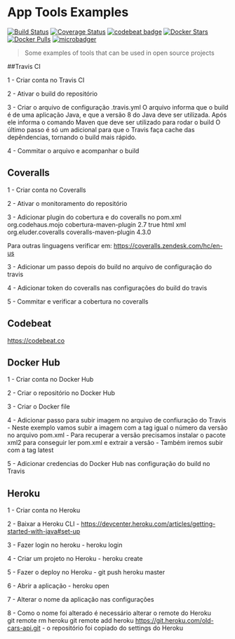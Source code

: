# App Tools Examples

[![Build Status](https://travis-ci.org/robsonbittencourt/app-tools-examples.svg?branch=master)](https://travis-ci.org/robsonbittencourt/app-tools-examples/)  [![Coverage Status](https://coveralls.io/repos/github/robsonbittencourt/app-tools-examples/badge.svg?branch=master)](https://coveralls.io/github/robsonbittencourt/app-tools-examples?branch=master)  [![codebeat badge](https://codebeat.co/badges/d9ae8b73-dc99-40ff-8108-2e29b2f1dc7d)](https://codebeat.co/projects/github-com-robsonbittencourt-app-tools-examples) [![Docker Stars](https://img.shields.io/docker/stars/robsonbittencourt/old-cars-api.svg)](https://hub.docker.com/r/robsonbittencourt/old-cars-api/)  [![Docker Pulls](https://img.shields.io/docker/pulls/robsonbittencourt/old-cars-api.svg)](https://hub.docker.com/r/robsonbittencourt/old-cars-api/) [![microbadger](https://images.microbadger.com/badges/image/robsonbittencourt/old-cars-api.svg)](https://microbadger.com/images/robsonbittencourt/old-cars-api)

> Some examples of tools that can be used in open source projects

##Travis CI

1 - Criar conta no Travis CI

2 - Ativar o build do repositório

3 - Criar o arquivo de configuração .travis.yml
    O arquivo informa que o build é de uma aplicação Java, e que a versão 8 do Java deve ser utilizada.
    Após ele informa o comando Maven que deve ser utilizado para rodar o build
    O último passo é só um adicional para que o Travis faça cache das depêndencias, tornando o build mais rápido.
    
4 - Commitar o arquivo e acompanhar o build

## Coveralls

1 - Criar conta no Coveralls

2 - Ativar o monitoramento do repositório

3 - Adicionar plugin do cobertura e do coveralls no pom.xml
    <plugin>
        <groupId>org.codehaus.mojo</groupId>
        <artifactId>cobertura-maven-plugin</artifactId>
        <version>2.7</version>
        <configuration>
            <instrumentation>
                <ignoreTrivial>true</ignoreTrivial>
            </instrumentation>
            <formats>
                <format>html</format>
                <format>xml</format>
            </formats>
        </configuration>
    </plugin>
    <plugin>
        <groupId>org.eluder.coveralls</groupId>
        <artifactId>coveralls-maven-plugin</artifactId>
        <version>4.3.0</version>
    </plugin>

Para outras linguagens verificar em: https://coveralls.zendesk.com/hc/en-us

3 - Adicionar um passo depois do build no arquivo de configuração do travis

4 - Adicionar token do coveralls nas configurações do build do travis

5 - Commitar e verificar a cobertura no coveralls

## Codebeat
https://codebeat.co


## Docker Hub

1 - Criar conta no Docker Hub

2 - Criar o repositório no Docker Hub

3 - Criar o Docker file

4 - Adicionar passo para subir imagem no arquivo de confiuração do Travis
    - Neste exemplo vamos subir a imagem com a tag igual o número da versão no arquivo pom.xml
    - Para recuperar a versão precisamos instalar o pacote xml2 para conseguir ler pom.xml e extrair a versão 
    - Também iremos subir com a tag latest

5 - Adicionar credencias do Docker Hub nas configuração do build no Travis


## Heroku

1 - Criar conta no Heroku

2 - Baixar a Heroku CLI - https://devcenter.heroku.com/articles/getting-started-with-java#set-up

3 - Fazer login no heroku - heroku login

4 - Criar um projeto no Heroku - heroku create

5 - Fazer o deploy no Heroku - git push heroku master

6 - Abrir a aplicação - heroku open

7 - Alterar o nome da aplicação nas configurações

8 - Como o nome foi alterado é necessário alterar o remote do Heroku   
    git remote rm heroku
    git remote add heroku https://git.heroku.com/old-cars-api.git - o repositório foi copiado do settings do Heroku